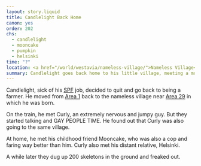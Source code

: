 ```yaml
---
layout: story.liquid
title: Candlelight Back Home
canon: yes
order: 202
chs:
  - candlelight
  - mooncake
  - pumpkin
  - helsinki
time: "?"
location: <a href="/world/westavia/nameless-village/">Nameless Village</a>
summary: Candlelight goes back home to his little village, meeting a more-than-friend along the way. Incidents happen.
---
```


Candlelight, sick of his [SPF](/world/westavia/spf/) job, decided to quit and go back to being a farmer. He moved from [Area 1](/world/westavia/area-1/) back to the nameless village near [Area 29](/world/westavia/area-29/) in which he was born.

On the train, he met Curly, an extremely nervous and jumpy guy. But they started talking and GAY PEOPLE TIME. He found out that Curly was also going to the same village.

At home, he met his childhood friend Mooncake, who was also a cop and faring way better than him. Curly also met his distant relative, Helsinki.

A while later they dug up 200 skeletons in the ground and freaked out.
